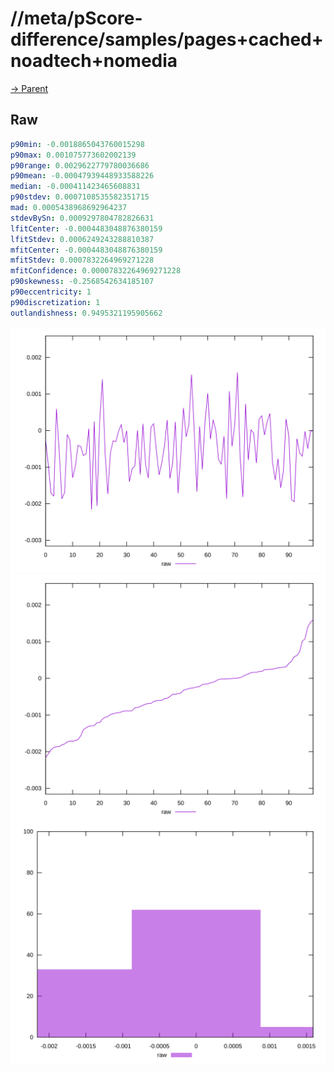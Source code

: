 
# //meta/pScore-difference/samples/pages+cached+noadtech+nomedia

[→ Parent](../..)


## Raw


```yaml
p90min: -0.0018865043760015298
p90max: 0.001075773602002139
p90range: 0.0029622779780036686
p90mean: -0.00047939448933588226
median: -0.000411423465608831
p90stdev: 0.0007108535582351715
mad: 0.0005438968692964237
stdevBySn: 0.0009297804782826631
lfitCenter: -0.0004483048876380159
lfitStdev: 0.0006249243288810387
mfitCenter: -0.0004483048876380159
mfitStdev: 0.0007832264969271228
mfitConfidence: 0.00007832264969271228
p90skewness: -0.2568542634185107
p90eccentricity: 1
p90discretization: 1
outlandishness: 0.9495321195905662

```

![PLOT: raw-values](./raw/values.svg)![PLOT: raw-sorted](./raw/sorted.svg)![PLOT: raw-histogram](./raw/histogram.svg)